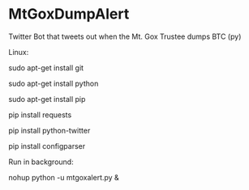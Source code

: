 # MtGoxDumpAlert
Twitter Bot that tweets out when the Mt. Gox Trustee dumps BTC (py)

Linux:

sudo apt-get install git

sudo apt-get install python

sudo apt-get install pip

pip install requests

pip install python-twitter

pip install configparser

Run in background:

nohup python -u mtgoxalert.py &

